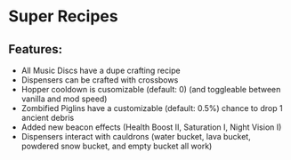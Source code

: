 # Super Recipes

## Features:

- All Music Discs have a dupe crafting recipe
- Dispensers can be crafted with crossbows
- Hopper cooldown is cusomizable (default: 0) (and toggleable between vanilla and mod speed)
- Zombified Piglins have a customizable (default: 0.5%) chance to drop 1 ancient debris
- Added new beacon effects (Health Boost II, Saturation I, Night Vision I)
- Dispensers interact with cauldrons (water bucket, lava bucket, powdered snow bucket, and empty bucket all work)
